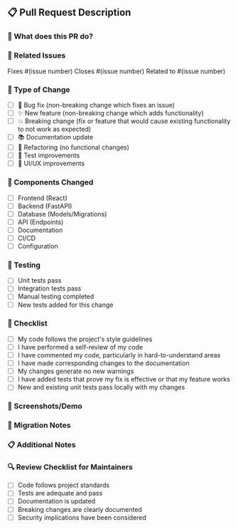 ## 📋 Pull Request Description

### 🎯 What does this PR do?

<!-- Provide a brief description of the changes -->

### 🔗 Related Issues

<!-- Link to any related issues -->

Fixes #(issue number)
Closes #(issue number)
Related to #(issue number)

### 🧪 Type of Change

- [ ] 🐛 Bug fix (non-breaking change which fixes an issue)
- [ ] ✨ New feature (non-breaking change which adds functionality)
- [ ] 💥 Breaking change (fix or feature that would cause existing functionality to not work as expected)
- [ ] 📚 Documentation update
- [ ] 🔧 Refactoring (no functional changes)
- [ ] 🧪 Test improvements
- [ ] 🎨 UI/UX improvements

### 📱 Components Changed

- [ ] Frontend (React)
- [ ] Backend (FastAPI)
- [ ] Database (Models/Migrations)
- [ ] API (Endpoints)
- [ ] Documentation
- [ ] CI/CD
- [ ] Configuration

### 🧪 Testing

- [ ] Unit tests pass
- [ ] Integration tests pass
- [ ] Manual testing completed
- [ ] New tests added for this change

### 📝 Checklist

- [ ] My code follows the project's style guidelines
- [ ] I have performed a self-review of my code
- [ ] I have commented my code, particularly in hard-to-understand areas
- [ ] I have made corresponding changes to the documentation
- [ ] My changes generate no new warnings
- [ ] I have added tests that prove my fix is effective or that my feature works
- [ ] New and existing unit tests pass locally with my changes

### 📸 Screenshots/Demo

<!-- If applicable, add screenshots or demo links -->

### 🔄 Migration Notes

<!-- If this change requires database migrations or other setup steps, describe them here -->

### 📋 Additional Notes

<!-- Any additional information that reviewers should know -->

### 🔍 Review Checklist for Maintainers

- [ ] Code follows project standards
- [ ] Tests are adequate and pass
- [ ] Documentation is updated
- [ ] Breaking changes are clearly documented
- [ ] Security implications have been considered
